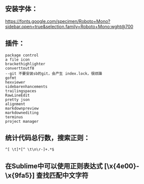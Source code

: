 ## 安装字体：
https://fonts.google.com/specimen/Roboto+Mono?sidebar.open=true&selection.family=Roboto+Mono:wght@700

## 插件：
    package control
    a file icon
    brackethighlighter
    converttoutf8
    --git 不要安装sb的git，会产生 index.lock，很烦躁
    gofmt
    hexviewer
    sidebarenhancements
    trailingspaces
    RawLineEdit
    pretty json
    alignment
    markdownpreview
    markdownediting
    terminus
    project manager

## 统计代码总行数，搜索正则：
    ^[ \t]*[^ \t\n\r-]+.*$

## 在Sublime中可以使用正则表达式 [\x{4e00}-\x{9fa5}] 查找匹配中文字符
